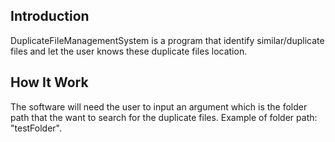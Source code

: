 Introduction
----------------------------------------------------------------------------------
DuplicateFileManagementSystem is a program that identify similar/duplicate files 
and let the user knows these duplicate files location.  

How It Work
----------------------------------------------------------------------------------
The software will need the user to input an argument which is the folder path that
the want to search for the duplicate files. Example of folder path: "testFolder".



